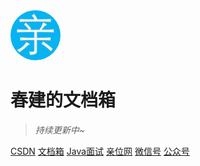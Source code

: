 <img width="80px" style="border-radius: 50%" bor src="./imgs/qin_200x200.jpg">

# 春建的文档箱

> _持续更新中~_

<span id="busuanzi_container_site_pv" style='display:none'>
    👀 本站总访问量:<span id="busuanzi_value_site_pv"></span> 次
</span>
<span id="busuanzi_container_site_uv" style='display:none'>
    | 🚴 本站总访客数:<span id="busuanzi_value_site_uv"></span> 人
</span>

[️CSDN](https://yangchunjian.blog.csdn.net)
[️文档箱](https://www.yjava.cn/yjava/#/guide/)
[️Java面试](https://javainterview.cn)
[️亲位网](https://dearlocation.com)
[️微信号](https://www.yjava.cn/yjava/imgs/dearlocation.jpeg)
[️公众号](https://www.yjava.cn/yjava/imgs/qrcode_for_gh_8756901e5b12_344.jpg)

